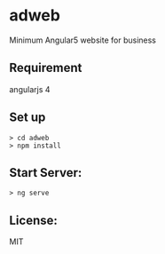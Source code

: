 # adweb
Minimum Angular5 website for business 

## Requirement
angularjs 4

## Set up

```
> cd adweb
> npm install
```

## Start Server:
```
> ng serve
```

## License:
MIT
